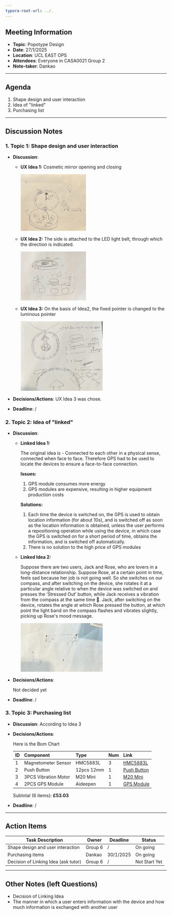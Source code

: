 ```yaml
---
typora-root-url: ../.
---
```


## Meeting Information
- **Topic**:  Popotype Design
- **Date**:  27/1/2025
- **Location**:  UCL EAST OPS
- **Attendees**:  Everyone in CASA0021 Group 2
- **Note-taker**:  Dankao

---

## Agenda
1.  Shape design and user interaction
1.  Idea of "linked"
1.  Purchasing list

---

## Discussion Notes

### 1. Topic 1: Shape design and user interaction
- **Discussion**:  

  - **UX Idea 1:** Cosmetic mirror opening and closing

    <img src="/Img/Groupmeeting/week1/WhatsApp Image 2025-01-30 at 11.27.02.jpeg" alt="WhatsApp Image 2025-01-30 at 11.27.02" style="zoom:20%;" />

  - **UX Idea 2:** The side is attached to the LED light belt, through which the direction is indicated.

    <img src="/Img/Groupmeeting/week1/WhatsApp Image 2025-01-30 at 11.28.22.jpeg" alt="WhatsApp Image 2025-01-30 at 11.28.22" style="zoom:20%;" />
    
  - **UX Idea 3:** On the basis of Idea2, the fixed pointer is changed to the luminous pointer
  
    <img src="/Img/Groupmeeting/week1/WhatsApp Image 2025-01-30 at 11.27.58.jpeg" alt="WhatsApp Image 2025-01-30 at 11.27.58" style="zoom:25%;" />

- **Decisions/Actions**:  UX Idea 3 was chose.

- **Deadline**:  /

### 2. Topic 2: Idea of "linked"
- **Discussion**: 

  - **Linked Idea 1:** 

    The original idea is - Connected to each other in a physical sense, connected when face to face. Therefore GPS had to be used to locate the devices to ensure a face-to-face connection.

    **Issues:**

    1. GPS module consumes more energy
    2. GPS modules are expensive, resulting in higher equipment production costs

    **Solutions:**

    1. Each time the device is switched on, the GPS is used to obtain location information (for about 10s), and is switched off as soon as the location information is obtained, unless the user performs a repositioning operation while using the device, in which case the GPS is switched on for a short period of time, obtains the information, and is switched off automatically.
    2. There is no solution to the high price of GPS modules

  - **Linked Idea 2:** 

    Suppose there are two users, Jack and Rose, who are lovers in a long-distance relationship. Suppose Rose, at a certain point in time, feels sad because her job is not going well. So she switches on our compass, and after switching on the device, she rotates it at a particular angle relative to when the device was switched on and presses the ‘Stressed Out’ button, while Jack receives a vibration from the compass at the same time 📳. Jack, after switching on the device, rotates the angle at which Rose pressed the button, at which point the light band on the compass flashes and vibrates slightly, picking up Rose's mood message.
    
    <img src="/Img/Groupmeeting/week1/WhatsApp Image 2025-01-30 at 11.37.17.jpeg" alt="WhatsApp Image 2025-01-30 at 11.37.17" style="zoom:25%;" />

- **Decisions/Actions**:  

  Not decided yet

- **Deadline**:  /

### 3. Topic 3: Purchasing list
- **Discussion**:  According to Idea 3

- **Decisions/Actions**: 

  Here is the Bom Chart

  | ID | Component      | Type       | Num | Link        |
  |------|----------------|---------------|------|------------|
  | 1    | Magnetometer Sensor| HMC5883L | 3    | [HMC5883L](https://www.amazon.co.uk/DAOKAI-Three-axis-magnetic-QMC5883L-Magnetometer/dp/B0CD77DN87/ref=sr_1_3?crid=3OSK5IIR2HEGC&dib=eyJ2IjoiMSJ9.zhjEjRaO1IloqwnSW6UebLLmc6Dsp2pbyqGbSr8xB-eFEaw-sSWzjv-wwkbZ1PRiLfKX4ir78RFcUDraV58lyoBZV0ykpmuABqXYrPdK1BqrWV3N68fOd0T-JvMsDN1BoSQcluNCwzxTncvPa1DfaRzVjEIfV-4DW72nh_nqGr1Lj9QkKUzEOyN1ylN2WGZwy-7WOFmufrSJZNQfiFFwsq9l0lYZiZjPVDwOU4XekU10lNxOCqvVe_FQTDFnhU2h44tIoXRIQuD6kxB9-dCUmtox2xgCbHfv8WhvHZxvzwfkDT0C1Nex-uO5d6KfXnInrrFvpE0lE6sehvz71qWcjSsYoM84x0h_eEvWZVJAlAAad5GA7BZVpTj02gIqLXmOrOB-Znnk_kkKs2c-hSeFr52Mbe9Nqkr53PXVI0ip0rlawLrKgDWA7muQnh1dsHGB.ym47vcvC8hKjixKSOB8uIgmPTslufP1PgO6kdFOd590&dib_tag=se&keywords=HMC5883L&qid=1738254153&sprefix=hmc5883l%2Caps%2C99&sr=8-3)     |
  | 2    | Push Button    | 12pcs 12mm     | 1    |[Push Button](https://www.amazon.co.uk/gp/product/B07XQSBW7Q/ref=sw_img_1?smid=A1DBC97EH2O973&th=1)      |
  | 3    | 3PCS Vibration Motor | M20 Mini | 1   | [M20 Mini](https://www.amazon.co.uk/Vibration-Electric-Vibrating-Eccentric-Instrument/dp/B07WP2PGBW/ref=sr_1_31?crid=1SULMIOIENY2&dib=eyJ2IjoiMSJ9.aOjDBhvfppVB_Xq_Y4Mug5dlS7q1JZpz_t7I4qh8zfwMwTkJqLccgG0i8QBZQ8Hdq0-0injkcuLgFlf7qwjGBzrjmMAYssYgN4i9nwR-SsvgDjvDlIxLEmGajZHSP0cLsN9G0xfCTdEh69QXZiH7bsMEUB-PaMxtp2nKdAu2wwBUryggSCvvlLLGXyEVpFWnQcDwE8L7N9R3BXjlw4n2MzIl5xHvCRJvZm6H-RPpjQBV2VjL43hKdEDo803kCGwVPTJReRD5mLPeTpjdv51Fn-WZqUUDXg9cf8MStMCB-xC0ZTQ4wk6WTqChagiRnyfIA2jTAN6mb6Ko1nFZepblAqlFjuR-jiHkVn8zPpdlSwc.yUS1KBJ2eQcyx6BNh72EnsERR4vDJhmGcPpQmuXGRdE&dib_tag=se&keywords=vibration+motor&qid=1738254932&s=industrial&sprefix=vibration+motor%2Cindustrial%2C85&sr=1-31) |
  | 4    | 2PCS GPS Module | Aideepen | 1    | [GPS Module](https://www.amazon.co.uk/Aideepen-GY-GPS6MV2-Position-Antenna-Controller/dp/B08CZSL193/ref=sr_1_4?crid=2VW400T6XUZQO&dib=eyJ2IjoiMSJ9.IQEnDal4ccImPnN2M5hPECmBuR3YWwWJuU73rkriFdwMvxpTcHblIdbeItblJiL4TA74Mh6Y0ZWMGQOQkzjhR7KbecqomQI3tSlBvmndVHwGHhxT-60h0F7vBQ604MqymzhWg2VY-qrgjQnREQ3la77QYjtUAi8eu0TkqYqqzch_K3gNif7SllqGP4BNy5SDMQsQZ-tzvOp4KW6-v2G9FIzgkJ6l8-ZtpaXWkWFrNus.-AmpJyZaqqUKqqstSgVGqnDzWkU5HIOdoliNiOieHP4&dib_tag=se&keywords=gps+module&qid=1738255200&sprefix=GPS+%2Caps%2C80&sr=8-4)   |

  Subtotal (6 items): **£53.03**


- **Deadline**: /

---

## Action Items
| Task Description                     | Owner   | Deadline  | Status        |
| ------------------------------------ | ------- | --------- | ------------- |
| Shape design and user interaction    | Group 6 | /         | On going      |
| Purchasing items                     | Dankao  | 30/1/2025 | On going      |
| Decision of Linking Idea (ask tutor) | Group 6 | /         | Not Start Yet |


---

## Other Notes (left Questions)
-  Decision of Linking Idea
-  The manner in which a user enters information with the device and how much information is exchanged with another user
